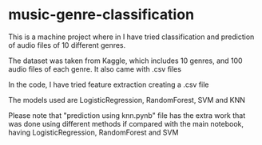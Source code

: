 # music-genre-classification

This is a machine project where in I have tried classification and prediction of audio files of 10 different genres.

The dataset was taken from Kaggle, which includes 10 genres, and 100 audio files of each genre. It also came with .csv files

In the code, I have tried feature extraction creating a .csv file

The models used are LogisticRegression, RandomForest, SVM and KNN

Please note that "prediction using knn.pynb" file has the extra work that was done using different methods if compared with the main notebook, having LogisticRegression, RandomForest and SVM
